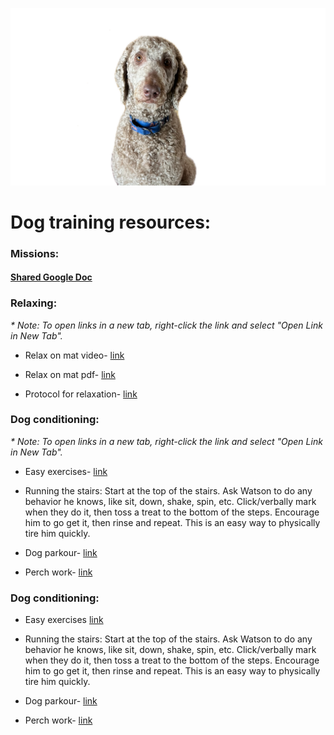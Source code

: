 ![Watson](./images/Watson.png)
# Dog training resources:

### Missions:
#### [Shared Google Doc](https://docs.google.com/spreadsheets/d/1AKUyX6h1IlNM33kA-pKEyjt6FO-edaGJhS-3ZKl7Ank/edit#gid=1492869044)
 

### Relaxing:
_\* Note: To open links in a new tab, right-click the link and select "Open Link in New Tab"._
* Relax on mat video- [link](https://www.youtube.com/watch?v=4tQs6lHKLCY)
 
* Relax on mat pdf- [link](https://babysafedogtraining.com/wp-content/uploads/2012/04/Relax_on_a_mat.pdf)

* Protocol for relaxation- [link](https://journeydogtraining.com/wp-content/uploads/2017/07/ProtocolforRelaxation.pdf)

### Dog conditioning: 
_\* Note: To open links in a new tab, right-click the link and select "Open Link in New Tab"._
* Easy exercises- [link](https://www.akc.org/expert-advice/training/easy-exercises-for-canine-conditioning)

* Running the stairs:
Start at the top of the stairs. Ask Watson to do any behavior he knows, like sit, down, shake, spin, etc. Click/verbally mark when they do it, then toss a treat to the bottom of the steps. Encourage him to go get it, then rinse and repeat. This is an easy way to physically tire him quickly.

* Dog parkour- [link](https://www.dogparkour.org/training-level)

* Perch work- [link](https://www.youtube.com/watch?v=O6sj6fTJnFc)


### Dog conditioning: 
* Easy exercises [link](https://www.akc.org/expert-advice/training/easy-exercises-for-canine-conditioning)

* Running the stairs:
Start at the top of the stairs. Ask Watson to do any behavior he knows, like sit, down, shake, spin, etc. Click/verbally mark when they do it, then toss a treat to the bottom of the steps. Encourage him to go get it, then rinse and repeat. This is an easy way to physically tire him quickly.

* Dog parkour- [link](https://www.dogparkour.org/training-level)

* Perch work- [link](https://www.youtube.com/watch?v=O6sj6fTJnFc)
